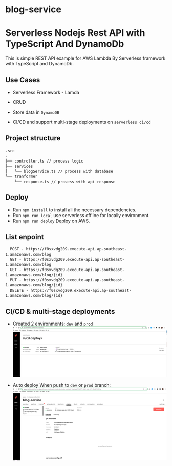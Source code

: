 # blog-service
# Serverless Nodejs Rest API with TypeScript And DynamoDb

This is simple REST API example for AWS Lambda By Serverless framework with TypeScript and DynamoDb.

## Use Cases

* Serverless Framework - Lamda

* CRUD

* Store data in `DynamoDB`

* CI/CD and support multi-stage deployments on `serverless ci/cd`

## Project structure

```
.src
.
├── controller.ts // process logic
├── services
│   └── blogService.ts // process with database
└── tranformer
    └── response.ts // prosess with api response
```
## Deploy

* Run ```npm install``` to install all the necessary dependencies.
* Run ```npm run local``` use serverless offline for locally environment.
* Run ```npm run deploy``` Deploy on AWS.

## List enpoint

```
  POST - https://f0sxvdg209.execute-api.ap-southeast-1.amazonaws.com/blog
  GET - https://f0sxvdg209.execute-api.ap-southeast-1.amazonaws.com/blog
  GET - https://f0sxvdg209.execute-api.ap-southeast-1.amazonaws.com/blog/{id}
  PUT - https://f0sxvdg209.execute-api.ap-southeast-1.amazonaws.com/blog/{id}
  DELETE - https://f0sxvdg209.execute-api.ap-southeast-1.amazonaws.com/blog/{id}
```

## CI/CD & multi-stage deployments

* Created 2 environments: `dev` and `prod`
  ![alt text](https://github.com/hungluongtuan-pg/test-node/blob/production/image/Screen%20Shot%202022-06-13%20at%2014.29.09.png)

* Auto deploy When push to `dev` or `prod` branch:
  ![alt text](https://github.com/hungluongtuan-pg/test-node/blob/production/image/Screen%20Shot%202022-06-13%20at%2014.30.28.png)

